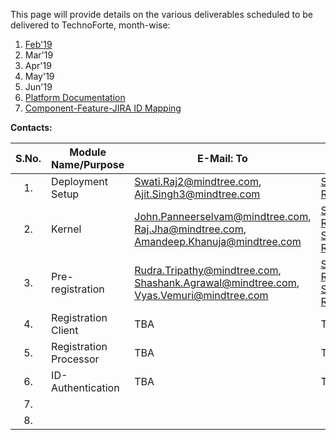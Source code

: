 This page will provide details on the various deliverables scheduled to be delivered to TechnoForte, month-wise: 
1. [Feb'19](https://github.com/mosip/mosip/wiki/Feb'19)
2. Mar'19
3. Apr'19
4. May'19
5. Jun'19
6. [Platform Documentation](https://github.com/mosip/mosip/wiki/Platform-Documentation)
7. [Component-Feature-JIRA ID Mapping](https://github.com/mosip/mosip/wiki/Component-x-Feature-x-JIRA-ID-Mapping)

**Contacts:**

|**S.No.**| **Module Name/Purpose**| **E-Mail: To**|**E-Mail: CC**|
|:------:|-----|---|---|
|1.|Deployment Setup|Swati.Raj2@mindtree.com, Ajit.Singh3@mindtree.com|Shravan.Poorigali@mindtree.com, Romila.Mattu@mindtree.com|
|2.|Kernel|John.Panneerselvam@mindtree.com, Raj.Jha@mindtree.com, Amandeep.Khanuja@mindtree.com| Shravan.Poorigali@mindtree.com, Romila.Mattu@mindtree.com, Shwetha.Mruthyunjaya@mindtree.com, Resham.Chugani@mindtree.com|
|3.|Pre-registration|Rudra.Tripathy@mindtree.com, Shashank.Agrawal@mindtree.com, Vyas.Vemuri@mindtree.com|Shravan.Poorigali@mindtree.com, Romila.Mattu@mindtree.com, Shwetha.Mruthyunjaya@mindtree.com, Resham.Chugani@mindtree.com|
|4.|Registration Client| TBA | TBA |
|5.|Registration Processor| TBA | TBA |
|6.|ID-Authentication| TBA | TBA |
|7.|| |
|8.|| |